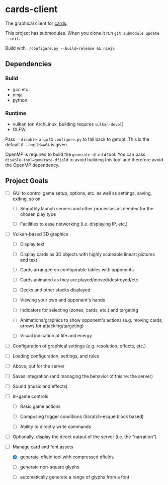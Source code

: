 # cards-client

The graphical client for [cards](https://github.com/rmkrupp/cards).

This project has submodules. When you clone it run `git submodule update
--init`.

Build with `./configure.py --build=release && ninja`

## Dependencies

### Build

 - gcc etc.
 - ninja
 - python

### Runtime

 - vulkan (on ArchLinux, building requires `vulkan-devel`)
 - GLFW

Pass `--disable-argp` to `configure.py` to fall back to getopt. This is the
default if `--build=w64` is given.

OpenMP is required to build the `generate-dfield` tool. You can pass
`--disable-tool=generate-dfield` to avoid building this tool and therefore
avoid the OpenMP dependency.

## Project Goals

 - [ ] GUI to control game setup, options, etc. as well as settings, saving,
       exiting, so on

   - [ ] Smoothly launch servers and other processes as needed for the chosen
         play type

   - [ ] Facilities to ease networking (i.e. displaying IP, etc.)

 - [ ] Vulkan-based 3D graphics

   - [ ] Display text

   - [ ] Display cards as 3D objects with highly scaleable lineart pictures
         and text

   - [ ] Cards arranged on configurable tables with opponents

   - [ ] Cards animated as they are played/moved/destroyed/etc

   - [ ] Decks and other stacks displayed

   - [ ] Viewing your own and opponent's hands

   - [ ] Indicators for selecting (zones, cards, etc.) and targeting

   - [ ] Animations/graphics to show opponent's actions (e.g. moving cards,
         arrows for attacking/targeting)

   - [ ] Visual indication of life and energy

 - [ ] Configuration of graphical settings (e.g. resolution, effects, etc.)

 - [ ] Loading configuration, settings, and rules

  - [ ] Above, but for the server

 - [ ] Saves integration (and managing the behavior of this re: the server)

 - [ ] Sound (music and effects)

 - [ ] In-game controls

   - [ ] Basic game actions

   - [ ] Composing trigger conditions (Scratch-esque block based)

   - [ ] Ability to directly write commands

 - [ ] Optionally, display the direct output of the server (i.e. the
       "narration")

 - [ ] Manage card and font assets

   - [x] generate-dfield tool with compressed dfields

   - [ ] generate non-square glyphs

   - [ ] automatically generate a range of glyphs from a font
